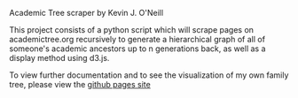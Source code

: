 Academic Tree scraper
by Kevin J. O'Neill

This project consists of a python script which will scrape pages on academictree.org recursively to generate a hierarchical graph of all of someone's academic ancestors up to n generations back, as well as a display method using d3.js. 

To view further documentation and to see the visualization of my own family tree, please view the [github pages site](https://koneill1994.github.io/AcademicTreeVisualizer/index.html)
